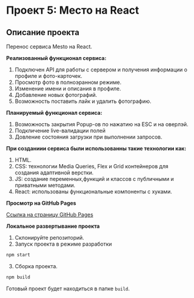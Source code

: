 # **Проект 5: Место на React**

## **Описание проекта**

Перенос сервиса Mesto на React.

**Реализованный функционал сервиса:**

1. Подключен API для работы с сервером и получения информации о профиле и фото-карточек.
2. Просмотр фото в полноэранном режиме.
3. Изменение имени и описания в профиле.
4. Добавление новых фотографий.
5. Возможность поставить лайк и удалить фотографию.



**Планируемый функционал сервиса:**

1. Возможность закрытия Popup-ов по нажатию на ESC и на оверлэй.
2. Подкличение live-валидации полей
3. Довление состояния загрузки при выполнении запросов.

**При созданиии сервиса были использованны такие технологии как:**

1. HTML.
2. CSS: технологии Media Queries, Flex и Grid контейнеров для создания адаптивной верстки.
3. JS: создание переменных,функций и классов с публичными и приватными методами.
4. React: использованы функциональные компоненты с хуками.

**Просмотр на GitHub Pages**

[Ссылка на страницу GitHub Pages](https://khantagiev.github.io/mesto-react/index.html)

**Локальное развертывание проекта**

1. Склонируйте репозиторий.
2. Запуск проекта в режиме разработки

```sh
npm start
```

3. Сборка проекта.

```sh
npm build
```

Готовый проект будет находиться в папке `build`.